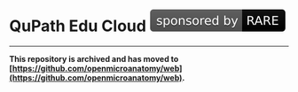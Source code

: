 # QuPath Edu Cloud [![Sponsored by RARE](https://raw.githubusercontent.com/rareagency/assets/main/sponsored-by-rare.svg)](https://rare.fi/)

---

**This repository is archived and has moved to [https://github.com/openmicroanatomy/web](https://github.com/openmicroanatomy/web).**
